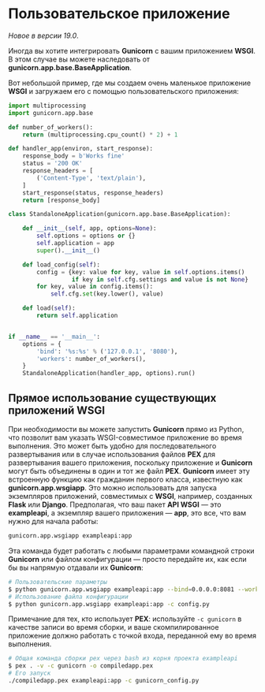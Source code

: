 # Пользовательское приложение

_Новое в версии 19.0_.

Иногда вы хотите интегрировать **Gunicorn** с вашим приложением **WSGI**. В этом случае вы можете наследовать от **gunicorn.app.base.BaseApplication**.

Вот небольшой пример, где мы создаем очень маленькое приложение **WSGI** и загружаем его с помощью пользовательского приложения:

```python
import multiprocessing
import gunicorn.app.base

def number_of_workers():
    return (multiprocessing.cpu_count() * 2) + 1

def handler_app(environ, start_response):
    response_body = b'Works fine'
    status = '200 OK'
    response_headers = [
        ('Content-Type', 'text/plain'),
    ]
    start_response(status, response_headers)
    return [response_body]

class StandaloneApplication(gunicorn.app.base.BaseApplication):

    def __init__(self, app, options=None):
        self.options = options or {}
        self.application = app
        super().__init__()

    def load_config(self):
        config = {key: value for key, value in self.options.items()
                  if key in self.cfg.settings and value is not None}
        for key, value in config.items():
            self.cfg.set(key.lower(), value)

    def load(self):
        return self.application


if __name__ == '__main__':
    options = {
        'bind': '%s:%s' % ('127.0.0.1', '8080'),
        'workers': number_of_workers(),
    }
    StandaloneApplication(handler_app, options).run()
```

## Прямое использование существующих приложений WSGI

При необходимости вы можете запустить **Gunicorn** прямо из Python, что позволит вам указать WSGI-совместимое приложение во время выполнения. Это может быть удобно для последовательного развертывания или в случае использования файлов **PEX** для развертывания вашего приложения, поскольку приложение и **Gunicorn** могут быть объединены в один и тот же файл **PEX**. **Gunicorn** имеет эту встроенную функцию как гражданин первого класса, известную как **gunicorn.app.wsgiapp**. Это можно использовать для запуска экземпляров приложений, совместимых с **WSGI**, например, созданных **Flask** или **Django**. Предполагая, что ваш пакет **API WSGI** — это **exampleapi**, а экземпляр вашего приложения — **app**, это все, что вам нужно для начала работы:

```bash
gunicorn.app.wsgiapp exampleapi:app
```

Эта команда будет работать с любыми параметрами командной строки **Gunicorn** или файлом конфигурации — просто передайте их, как если бы вы напрямую отдавали их **Gunicorn**:

```bash
# Пользовательские параметры
$ python gunicorn.app.wsgiapp exampleapi:app --bind=0.0.0.0:8081 --workers=4
# Использование файла конфигурации
$ python gunicorn.app.wsgiapp exampleapi:app -c config.py
```

Примечание для тех, кто использует **PEX**: используйте `-c gunicorn` в качестве записи во время сборки, и ваше скомпилированное приложение должно работать с точкой входа, переданной ему во время выполнения.

```bash
# Общая команда сборки pex через bash из корня проекта exampleapi
$ pex . -v -c gunicorn -o compiledapp.pex
# Его запуск
./compiledapp.pex exampleapi:app -c gunicorn_config.py
```
